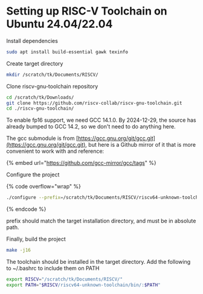 # Setting up RISC-V Toolchain on Ubuntu 24.04/22.04



Install dependencies

```bash
sudo apt install build-essential gawk texinfo
```





Create target directory

```bash
mkdir /scratch/tk/Documents/RISCV/
```



Clone riscv-gnu-toolchain repository

```bash
cd /scratch/tk/Downloads/
git clone https://github.com/riscv-collab/riscv-gnu-toolchain.git
cd ./riscv-gnu-toolchain/
```



To enable fp16 support, we need GCC 14.1.0. By 2024-12-29, the source has already bumped to GCC 14.2, so we don't need to do anything here.



The gcc submodule is from [https://gcc.gnu.org/git/gcc.git](https://gcc.gnu.org/git/gcc.git), but here is a Github mirror of it that is more convenient to work with and reference:

{% embed url="https://github.com/gcc-mirror/gcc/tags" %}

Configure the project

{% code overflow="wrap" %}
```bash
./configure --prefix=/scratch/tk/Documents/RISCV/riscv64-unknown-toolchain/ --with-cmodel=medany --enable-multilib
```
{% endcode %}

prefix should match the target installation directory, and must be in absolute path.



Finally, build the project

```bash
make -j16
```



The toolchain should be installed in the target directory. Add the following to \~/.bashrc to include them on PATH

```bash
export RISCV="/scratch/tk/Documents/RISCV/"
export PATH="$RISCV/riscv64-unknown-toolchain/bin/:$PATH"
```





